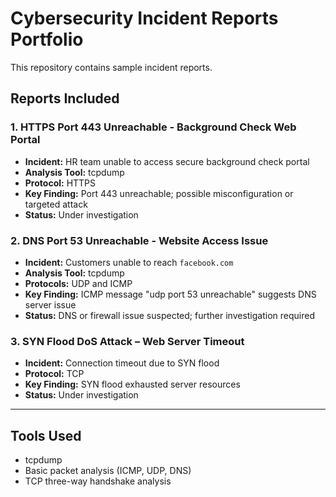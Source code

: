 # Cybersecurity Incident Reports Portfolio

This repository contains sample incident reports.

##  Reports Included

### 1. HTTPS Port 443 Unreachable - Background Check Web Portal
- **Incident:** HR team unable to access secure background check portal
- **Analysis Tool:** tcpdump
- **Protocol:** HTTPS 
- **Key Finding:** Port 443 unreachable; possible misconfiguration or targeted attack
- **Status:** Under investigation

### 2. DNS Port 53 Unreachable - Website Access Issue
- **Incident:** Customers unable to reach `facebook.com`
- **Analysis Tool:** tcpdump
- **Protocols:** UDP and ICMP
- **Key Finding:** ICMP message "udp port 53 unreachable" suggests DNS server issue
- **Status:** DNS or firewall issue suspected; further investigation required

### 3. SYN Flood DoS Attack – Web Server Timeout  
- **Incident:** Connection timeout due to SYN flood  
- **Protocol:** TCP  
- **Key Finding:** SYN flood exhausted server resources  
- **Status:** Under investigation

---

##  Tools Used
- tcpdump
- Basic packet analysis (ICMP, UDP, DNS)
- TCP three-way handshake analysis
